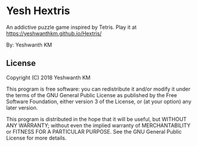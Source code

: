 Yesh Hextris
==========


An addictive puzzle game inspired by Tetris. Play it at https://yeshwanthkm.github.io/Hextris/

By:
  Yeshwanth KM
  
## License
Copyright (C) 2018 Yeshwanth KM

This program is free software: you can redistribute it and/or modify
it under the terms of the GNU General Public License as published by
the Free Software Foundation, either version 3 of the License, or
(at your option) any later version.

This program is distributed in the hope that it will be useful,
but WITHOUT ANY WARRANTY; without even the implied warranty of
MERCHANTABILITY or FITNESS FOR A PARTICULAR PURPOSE.  See the
GNU General Public License for more details.
